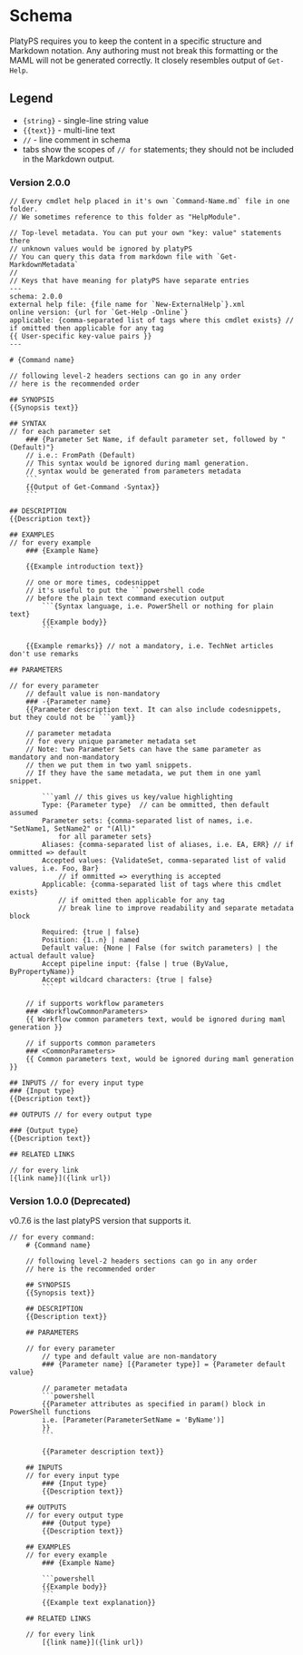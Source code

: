 # Schema

PlatyPS requires you to keep the content in a specific structure and Markdown notation. Any authoring must not break this formatting or the MAML will not be generated correctly.
It closely resembles output of `Get-Help`.

## Legend

- `{string}` - single-line string value
- `{{text}}` - multi-line text
- `//` - line comment in schema
- tabs show the scopes of `// for` statements; they should not be included in the Markdown output.

### Version 2.0.0

```
// Every cmdlet help placed in it's own `Command-Name.md` file in one folder.
// We sometimes reference to this folder as "HelpModule".

// Top-level metadata. You can put your own "key: value" statements there
// unknown values would be ignored by platyPS
// You can query this data from markdown file with `Get-MarkdownMetadata`
//
// Keys that have meaning for platyPS have separate entries
---
schema: 2.0.0
external help file: {file name for `New-ExternalHelp`}.xml
online version: {url for `Get-Help -Online`}
applicable: {comma-separated list of tags where this cmdlet exists} // if omitted then applicable for any tag
{{ User-specific key-value pairs }}
---

# {Command name}

// following level-2 headers sections can go in any order
// here is the recommended order

## SYNOPSIS
{{Synopsis text}}

## SYNTAX
// for each parameter set
    ### {Parameter Set Name, if default parameter set, followed by "(Default)"}
    // i.e.: FromPath (Default)
    // This syntax would be ignored during maml generation.
    // syntax would be generated from parameters metadata
    ```
    {{Output of Get-Command -Syntax}}
    ```

## DESCRIPTION
{{Description text}}

## EXAMPLES
// for every example
    ### {Example Name}

    {{Example introduction text}}

    // one or more times, codesnippet
    // it's useful to put the ```powershell code
    // before the plain text command execution output
        ```{Syntax language, i.e. PowerShell or nothing for plain text}
        {{Example body}}
        ```

    {{Example remarks}} // not a mandatory, i.e. TechNet articles don't use remarks

## PARAMETERS

// for every parameter
    // default value is non-mandatory
    ### -{Parameter name}
    {{Parameter description text. It can also include codesnippets, but they could not be ```yaml}}

    // parameter metadata
    // for every unique parameter metadata set
    // Note: two Parameter Sets can have the same parameter as mandatory and non-mandatory
    // then we put them in two yaml snippets.
    // If they have the same metadata, we put them in one yaml snippet.

        ```yaml // this gives us key/value highlighting
        Type: {Parameter type}  // can be ommitted, then default assumed
        Parameter sets: {comma-separated list of names, i.e. "SetName1, SetName2" or "(All)"
            for all parameter sets}
        Aliases: {comma-separated list of aliases, i.e. EA, ERR} // if ommitted => default
        Accepted values: {ValidateSet, comma-separated list of valid values, i.e. Foo, Bar}
            // if ommitted => everything is accepted
        Applicable: {comma-separated list of tags where this cmdlet exists}
            // if omitted then applicable for any tag
            // break line to improve readability and separate metadata block

        Required: {true | false}
        Position: {1..n} | named
        Default value: {None | False (for switch parameters) | the actual default value}
        Accept pipeline input: {false | true (ByValue, ByPropertyName)}
        Accept wildcard characters: {true | false}
        ```

    // if supports workflow parameters
    ### <WorkflowCommonParameters>
    {{ Workflow common parameters text, would be ignored during maml generation }}

    // if supports common parameters
    ### <CommonParameters>
    {{ Common parameters text, would be ignored during maml generation }}

## INPUTS // for every input type
### {Input type}
{{Description text}}

## OUTPUTS // for every output type

### {Output type}
{{Description text}}

## RELATED LINKS

// for every link
[{link name}]({link url})
```

### Version 1.0.0 (Deprecated)

v0.7.6 is the last platyPS version that supports it.

```
// for every command:
    # {Command name}

    // following level-2 headers sections can go in any order
    // here is the recommended order

    ## SYNOPSIS
    {{Synopsis text}}

    ## DESCRIPTION
    {{Description text}}

    ## PARAMETERS

    // for every parameter
        // type and default value are non-mandatory
        ### {Parameter name} [{Parameter type}] = {Parameter default value}

        // parameter metadata
        ```powershell
        {{Parameter attributes as specified in param() block in PowerShell functions
        i.e. [Parameter(ParameterSetName = 'ByName')]
        }}
        ```

        {{Parameter description text}}

    ## INPUTS
    // for every input type
        ### {Input type}
        {{Description text}}

    ## OUTPUTS
    // for every output type
        ### {Output type}
        {{Description text}}

    ## EXAMPLES
    // for every example
        ### {Example Name}

        ```powershell
        {{Example body}}
        ```
        {{Example text explanation}}

    ## RELATED LINKS

    // for every link
        [{link name}]({link url})
```
